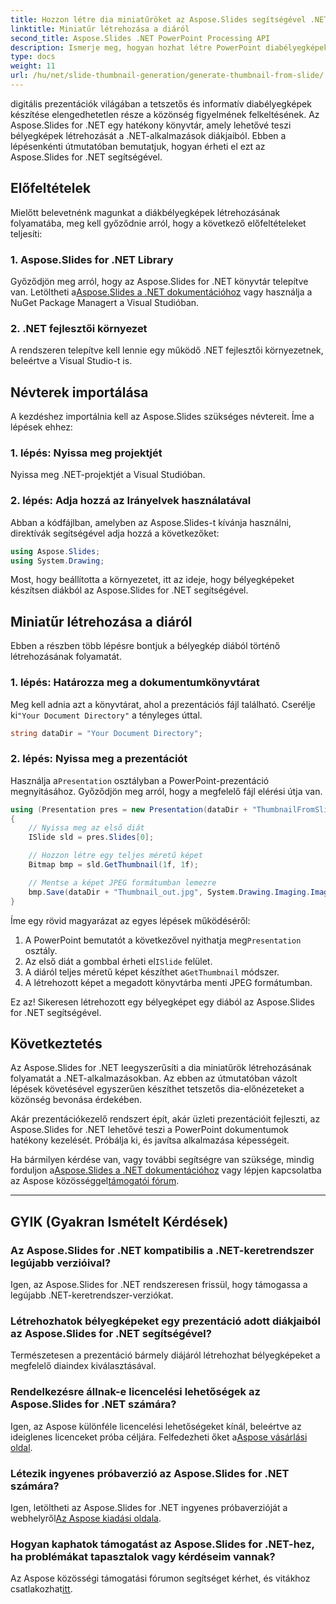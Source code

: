 ```yaml
---
title: Hozzon létre dia miniatűröket az Aspose.Slides segítségével .NET-hez
linktitle: Miniatűr létrehozása a diáról
second_title: Aspose.Slides .NET PowerPoint Processing API
description: Ismerje meg, hogyan hozhat létre PowerPoint diabélyegképeket az Aspose.Slides for .NET segítségével. Egyszerűen javíthatja prezentációit.
type: docs
weight: 11
url: /hu/net/slide-thumbnail-generation/generate-thumbnail-from-slide/
---
```


digitális prezentációk világában a tetszetős és informatív diabélyegképek készítése elengedhetetlen része a közönség figyelmének felkeltésének. Az Aspose.Slides for .NET egy hatékony könyvtár, amely lehetővé teszi bélyegképek létrehozását a .NET-alkalmazások diákjaiból. Ebben a lépésenkénti útmutatóban bemutatjuk, hogyan érheti el ezt az Aspose.Slides for .NET segítségével.

## Előfeltételek

Mielőtt belevetnénk magunkat a diákbélyegképek létrehozásának folyamatába, meg kell győződnie arról, hogy a következő előfeltételeket teljesíti:

### 1. Aspose.Slides for .NET Library

 Győződjön meg arról, hogy az Aspose.Slides for .NET könyvtár telepítve van. Letöltheti a[Aspose.Slides a .NET dokumentációhoz](https://reference.aspose.com/slides/net/) vagy használja a NuGet Package Managert a Visual Studióban.

### 2. .NET fejlesztői környezet

A rendszeren telepítve kell lennie egy működő .NET fejlesztői környezetnek, beleértve a Visual Studio-t is.

## Névterek importálása

A kezdéshez importálnia kell az Aspose.Slides szükséges névtereit. Íme a lépések ehhez:

### 1. lépés: Nyissa meg projektjét

Nyissa meg .NET-projektjét a Visual Studióban.

### 2. lépés: Adja hozzá az Irányelvek használatával

Abban a kódfájlban, amelyben az Aspose.Slides-t kívánja használni, direktívák segítségével adja hozzá a következőket:

```csharp
using Aspose.Slides;
using System.Drawing;
```

Most, hogy beállította a környezetet, itt az ideje, hogy bélyegképeket készítsen diákból az Aspose.Slides for .NET segítségével.

## Miniatűr létrehozása a diáról

Ebben a részben több lépésre bontjuk a bélyegkép diából történő létrehozásának folyamatát.

### 1. lépés: Határozza meg a dokumentumkönyvtárat

 Meg kell adnia azt a könyvtárat, ahol a prezentációs fájl található. Cserélje ki`"Your Document Directory"` a tényleges úttal.

```csharp
string dataDir = "Your Document Directory";
```

### 2. lépés: Nyissa meg a prezentációt

 Használja a`Presentation` osztályban a PowerPoint-prezentáció megnyitásához. Győződjön meg arról, hogy a megfelelő fájl elérési útja van.

```csharp
using (Presentation pres = new Presentation(dataDir + "ThumbnailFromSlide.pptx"))
{
    // Nyissa meg az első diát
    ISlide sld = pres.Slides[0];

    // Hozzon létre egy teljes méretű képet
    Bitmap bmp = sld.GetThumbnail(1f, 1f);

    // Mentse a képet JPEG formátumban lemezre
    bmp.Save(dataDir + "Thumbnail_out.jpg", System.Drawing.Imaging.ImageFormat.Jpeg);
}
```

Íme egy rövid magyarázat az egyes lépések működéséről:

1.  A PowerPoint bemutatót a következővel nyithatja meg`Presentation` osztály.
2.  Az első diát a gombbal érheti el`ISlide` felület.
3.  A diáról teljes méretű képet készíthet a`GetThumbnail` módszer.
4. A létrehozott képet a megadott könyvtárba menti JPEG formátumban.

Ez az! Sikeresen létrehozott egy bélyegképet egy diából az Aspose.Slides for .NET segítségével.

## Következtetés

Az Aspose.Slides for .NET leegyszerűsíti a dia miniatűrök létrehozásának folyamatát a .NET-alkalmazásokban. Az ebben az útmutatóban vázolt lépések követésével egyszerűen készíthet tetszetős dia-előnézeteket a közönség bevonása érdekében.

Akár prezentációkezelő rendszert épít, akár üzleti prezentációit fejleszti, az Aspose.Slides for .NET lehetővé teszi a PowerPoint dokumentumok hatékony kezelését. Próbálja ki, és javítsa alkalmazása képességeit.

 Ha bármilyen kérdése van, vagy további segítségre van szüksége, mindig forduljon a[Aspose.Slides a .NET dokumentációhoz](https://reference.aspose.com/slides/net/) vagy lépjen kapcsolatba az Aspose közösséggel[támogatói fórum](https://forum.aspose.com/).

---

## GYIK (Gyakran Ismételt Kérdések)

### Az Aspose.Slides for .NET kompatibilis a .NET-keretrendszer legújabb verzióival?
Igen, az Aspose.Slides for .NET rendszeresen frissül, hogy támogassa a legújabb .NET-keretrendszer-verziókat.

### Létrehozhatok bélyegképeket egy prezentáció adott diákjaiból az Aspose.Slides for .NET segítségével?
Természetesen a prezentáció bármely diájáról létrehozhat bélyegképeket a megfelelő diaindex kiválasztásával.

### Rendelkezésre állnak-e licencelési lehetőségek az Aspose.Slides for .NET számára?
Igen, az Aspose különféle licencelési lehetőségeket kínál, beleértve az ideiglenes licenceket próba céljára. Felfedezheti őket a[Aspose vásárlási oldal](https://purchase.aspose.com/buy).

### Létezik ingyenes próbaverzió az Aspose.Slides for .NET számára?
 Igen, letöltheti az Aspose.Slides for .NET ingyenes próbaverzióját a webhelyről[Az Aspose kiadási oldala](https://releases.aspose.com/).

### Hogyan kaphatok támogatást az Aspose.Slides for .NET-hez, ha problémákat tapasztalok vagy kérdéseim vannak?
 Az Aspose közösségi támogatási fórumon segítséget kérhet, és vitákhoz csatlakozhat[itt](https://forum.aspose.com/).
